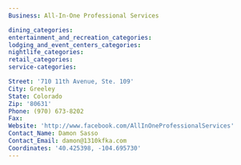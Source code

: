 ```yaml
---
Business: All-In-One Professional Services

dining_categories:
entertainment_and_recreation_categories:
lodging_and_event_centers_categories:
nightlife_categories:
retail_categories:
service-categories:

Street: '710 11th Avenue, Ste. 109'
City: Greeley
State: Colorado
Zip: '80631'
Phone: (970) 673-8202
Fax:
Website: 'http://www.facebook.com/AllInOneProfessionalServices'
Contact_Name: Damon Sasso
Contact_Email: damon@1310kfka.com
Coordinates: '40.425398, -104.695730'
---
```



